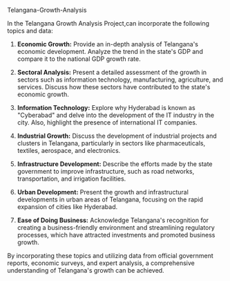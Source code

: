 Telangana-Growth-Analysis

In the Telangana Growth Analysis Project,can incorporate the following topics and data:

1. **Economic Growth:** Provide an in-depth analysis of Telangana's economic development. Analyze the trend in the state's GDP and compare it to the national GDP growth rate.

2. **Sectoral Analysis:** Present a detailed assessment of the growth in sectors such as information technology, manufacturing, agriculture, and services. Discuss how these sectors have contributed to the state's economic growth.

3. **Information Technology:** Explore why Hyderabad is known as "Cyberabad" and delve into the development of the IT industry in the city. Also, highlight the presence of international IT companies.

4. **Industrial Growth:** Discuss the development of industrial projects and clusters in Telangana, particularly in sectors like pharmaceuticals, textiles, aerospace, and electronics.

5. **Infrastructure Development:** Describe the efforts made by the state government to improve infrastructure, such as road networks, transportation, and irrigation facilities.


8. **Urban Development:** Present the growth and infrastructural developments in urban areas of Telangana, focusing on the rapid expansion of cities like Hyderabad.

9. **Ease of Doing Business:** Acknowledge Telangana's recognition for creating a business-friendly environment and streamlining regulatory processes, which have attracted investments and promoted business growth.

By incorporating these topics and utilizing data from official government reports, economic surveys, and expert analysis, a comprehensive understanding of Telangana's growth can be achieved.
